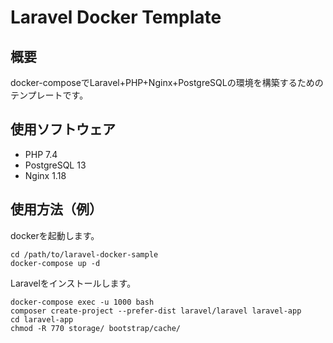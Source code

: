 # Laravel Docker Template

## 概要

docker-composeでLaravel+PHP+Nginx+PostgreSQLの環境を構築するためのテンプレートです。

## 使用ソフトウェア

- PHP 7.4
- PostgreSQL 13
- Nginx 1.18

## 使用方法（例）

dockerを起動します。

```shell script
cd /path/to/laravel-docker-sample
docker-compose up -d
```

Laravelをインストールします。

```shell script
docker-compose exec -u 1000 bash
composer create-project --prefer-dist laravel/laravel laravel-app
cd laravel-app
chmod -R 770 storage/ bootstrap/cache/
```

